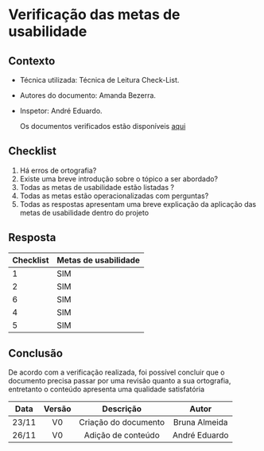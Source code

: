 # Verificação das metas de usabilidade

<!--  muda conforme o documento que você for verificar -->

## Contexto

- Técnica utilizada: Técnica de Leitura Check-List.
<!-- É a verificação padrão, todo mundo usa essa -->
- Autores do documento: Amanda Bezerra.
<!-- Quem fez o documento que está sendo verificado -->
- Inspetor: André Eduardo.
  <!-- Quem está fazendo a verificação -->
  <p align = "justify">Os documentos verificados estão disponíveis <a href="https://interacao-humano-computador.github.io/2020.1-Prefeiturade-Aguas-Lindas-de-Goias/analise_requisitos/metas_usabilidade/">aqui</a></p>
  <!-- Coloca o link do documento q tá sendo verificado -->

## Checklist

<!-- Fazer perguntas que levem à padronização do documento -->

1. Há erros de ortografia?
2. Existe uma breve introdução sobre o tópico a ser abordado?
3. Todas as metas de usabilidade estão listadas ?
4. Todas as metas estão operacionalizadas com perguntas?
5. Todas as respostas apresentam uma breve explicação da aplicação das metas de usabilidade dentro do projeto

## Resposta

<!-- Responder através de tabela, SIM ou NÃO -->

| Checklist | Metas de usabilidade |
| :-------- | :------------------- |
| 1         | SIM                  |
| 2         | SIM                  |
| 6         | SIM                  |
| 4         | SIM                  |
| 5         | SIM                  |

## Conclusão

De acordo com a verificação realizada, foi possível concluir que o documento precisa passar por uma revisão quanto a sua ortografia, entretanto o conteúdo apresenta uma qualidade satisfatória

<!-- Concluir falando como foi a verificação, se tem muitas coisas pra mudar, se os documentos diferem muito dos outros -->

| Data  | Versão |      Descrição       |     Autor     |
| :---: | :----: | :------------------: | :-----------: |
| 23/11 |   V0   | Criação do documento | Bruna Almeida |
| 26/11 |   V0   |  Adição de conteúdo  | André Eduardo |
